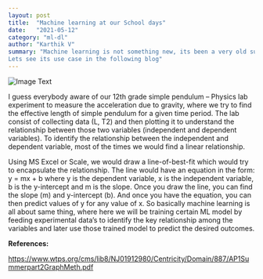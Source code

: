 ```yaml
---
layout: post
title:  "Machine learning at our School days"
date:   "2021-05-12"
category: "ml-dl"
author: "Karthik V"
summary: "Machine learning is not something new, its been a very old subject in our school days.
Lets see its use case in the following blog"
---
```


![Image Text](https://cache.careers360.mobi/media/schools/social-media/media-gallery/10486/2019/6/15/Happy%20Days%20School-physics%20lab.jpg)


I guess everybody aware of our 12th grade simple pendulum – Physics lab experiment to measure the acceleration due to gravity, where we   try to find the effective length of simple pendulum for a given time period. The lab consist of collecting data (L, T2) and then plotting it to understand the relationship between those two variables (independent and dependent variables). To identify the relationship between the independent and dependent variable, most of the times we would find a linear relationship. 

Using MS Excel or Scale, we would draw a line-of-best-fit which would try to encapsulate the relationship. The line would have an equation in the form: y = mx + b where y is the dependent variable, x is the independent variable, b is the y-intercept and m is the slope. Once you draw the line, you can find the slope (m) and y-intercept (b). And once you have the equation, you can then predict values of y for any value of x.  So basically machine learning is all about same thing, where here we will be training certain ML model by feeding experimental data’s to identify the key relationship among the variables and later use those trained model to predict the desired outcomes. 

**References:**

<https://www.wtps.org/cms/lib8/NJ01912980/Centricity/Domain/887/AP1Summerpart2GraphMeth.pdf>
